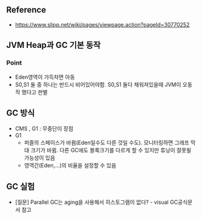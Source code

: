 ## Reference
- https://www.slipp.net/wiki/pages/viewpage.action?pageId=30770252

## JVM Heap과 GC 기본 동작
### Point
- Eden영역이 가득차면 아동
- S0,S1 둘 중 하나는 반드시 비어있어야함. S0,S1 둘다 채워져있을때 JVM이 오동작 했다고 판별

## GC 방식
- CMS , G1 : 무중단이 장점
- G1 
  - 퍼즐의 스페이스가 바뀜(Eden일수도 다른 것일 수도). 모니터링하면 그래프 막대 크기가 바뀜. 다른 GC에도 블록크기를 다르게 할 수 있지만 튜닝이 잘못될 가능성이 있음
  - 영역간(Eden,...)의 비율을 설정할 수 있음

## GC 실험
- [질문] Parallel GC는 aging을 사용해서 히스토그램이 없다? - visual GC공식문서 참고 